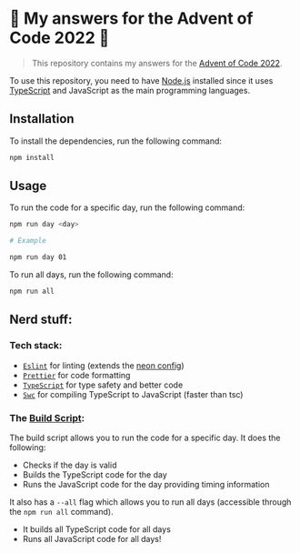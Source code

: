 # 🌟 My answers for the Advent of Code 2022 🌟

> This repository contains my answers for the [Advent of Code 2022](https://adventofcode.com/2022).

To use this repository, you need to have [Node.js](https://nodejs.org/en/) installed since it uses [TypeScript](https://www.typescriptlang.org/) and JavaScript as the main programming languages.

## Installation

To install the dependencies, run the following command:

```bash
npm install
```

## Usage

To run the code for a specific day, run the following command:

```bash
npm run day <day>

# Example

npm run day 01
```

To run all days, run the following command:

```bash
npm run all
```

## Nerd stuff:

### Tech stack:

- [`Eslint`](https://eslint.org/) for linting (extends the [neon config](https://github.com/iCrawl/eslint-config-neon))
- [`Prettier`](https://prettier.io/) for code formatting
- [`TypeScript`](https://www.typescriptlang.org/) for type safety and better code
- [`Swc`](https://swc.rs/) for compiling TypeScript to JavaScript (faster than tsc)

### The [Build Script](./util/build.js):

The build script allows you to run the code for a specific day. It does the following:

- Checks if the day is valid
- Builds the TypeScript code for the day
- Runs the JavaScript code for the day providing timing information

It also has a `--all` flag which allows you to run all days (accessible through the `npm run all` command).

- It builds all TypeScript code for all days
- Runs all JavaScript code for all days!

